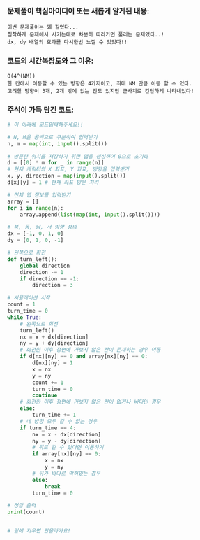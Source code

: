 ### 문제풀이 핵심아이디어 또는 새롭게 알게된 내용: 
    이번 문제풀이는 꽤 길었다...
    침착하게 문제에서 시키는대로 차분히 따라가면 풀리는 문제였다..!
    dx, dy 배열의 효과를 다시한번 느낄 수 있었따!!
    
### 코드의 시간복잡도와 그 이유:
    O(4^(NM))
    한 칸에서 이동할 수 있는 방향은 4가지이고, 최대 NM 만큼 이동 할 수 있다.
    고려할 방향이 3개, 2개 밖에 없는 칸도 있지만 근사치로 간단하게 나타내었다!
    
    
### 주석이 가득 담긴 코드:
```python
# 이 아래에 코드입력해주세요!!

# N, M을 공백으로 구분하여 입력받기
n, m = map(int, input().split())

# 방문한 위치를 저장하기 위한 맵을 생성하여 0으로 초기화
d = [[0] * m for _ in range(n)]
# 현재 캐릭터의 X 좌표, Y 좌표, 방향을 입력받기
x, y, direction = map(input().split())
d[x][y] = 1 # 현재 좌표 방문 처리

# 전체 앱 정보를 입력받기
array = []
for i in range(n):
    array.append(list(map(int, input().split())))

# 북, 동, 남, 서 방향 정의
dx = [-1, 0, 1, 0]
dy = [0, 1, 0, -1]

# 왼쪽으로 회전
def turn_left():
    global direction
    direction -= 1
    if direction == -1:
        direction = 3

# 시뮬레이션 시작
count = 1
turn_time = 0
while True:
    # 왼쪽으로 회전
    turn_left()
    nx = x + dx[direction]
    ny = y + dy[direction]
    # 회전한 이후 정면에 가보지 않은 칸이 존재하는 경우 이동
    if d[nx][ny] == 0 and array[nx][ny] == 0:
        d[nx][ny] = 1
        x = nx
        y = ny
        count += 1
        turn_time = 0
        continue
    # 회전한 이후 정면에 가보지 않은 칸이 없거나 바다인 경우
    else:
        turn_time += 1
    # 네 방향 모두 갈 수 없는 경우
    if turn_time == 4:
        nx = x - dx[direction]
        ny = y - dy[direction]
        # 뒤로 갈 수 있다면 이동하기
        if array[nx][ny] == 0:
            x = nx
            y = ny
        # 뒤가 바다로 막혀있는 경우
        else:
            break
        turn_time = 0

# 정답 출력
print(count)


# 밑에 지우면 안올라가요!
```